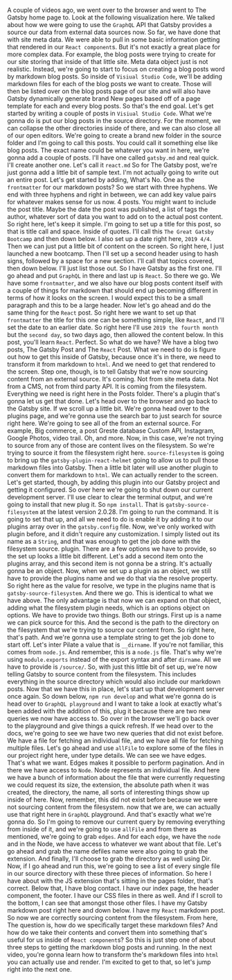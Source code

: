 A couple of videos ago, we went over to the browser and went to The Gatsby home page to.
Look at the following visualization here.
We talked about how we were going to use the `GraphQL` API that Gatsby provides a source our data from external data sources now.
So far, we have done that with site meta data.
We were able to pull in some basic information getting that rendered in our `React component`s.
But it's not exactly a great place for more complex data.
For example, the blog posts were trying to create for our site storing that inside of that little site.
Meta data object just is not realistic.
Instead, we're going to start to focus on creating a blog posts word by markdown blog posts.
So inside of `Visiual Studio Code`, we'll be adding markdown files for each of the blog posts we want to create.
Those will then be listed over on the blog posts page of our site and will also have Gatsby dynamically generate brand New pages based off of a page template for each and every blog posts.
So that's the end goal.
Let's get started by writing a couple of posts in `Visiual Studio Code`.
What we're gonna do is put our blog posts in the source directory.
For the moment, we can collapse the other directories inside of there, and we can also close all of our open editors.
We're going to create a brand new folder in the source folder and I'm going to call this posts.
You could call it something else like blog posts.
The exact name could be whatever you want in here, we're gonna add a couple of posts.
I'll have one called `gatsby.md` and real quick.
I'll create another one.
Let's call it `react.md` So for The Gatsby post, we're just gonna add a little bit of sample text.
I'm not actually going to write out an entire post.
Let's get started by adding, What's No.
One as the `frontmatter` for our markdown posts? So we start with three hyphens.
We end with three hyphens and right in between, we can add key value pairs for whatever makes sense for us now.
4 posts.
You might want to include the post title.
Maybe the date the post was published, a list of tags the author, whatever sort of data you want to add on to the actual post content.
So right here, let's keep it simple.
I'm going to set up a title for this post, so that is title call and space.
Inside of quotes.
I'll call this `The Great Gatsby Bootcamp` and then down below.
I also set up a date right here, `2019 4/4`.
Then we can just put a little bit of content on the screen.
So right here, I just launched a new bootcamp.
Then I'll set up a second header using to hash signs, followed by a space for a new section.
I'll call that topics covered, then down below.
I'll just list those out.
So I have Gatsby as the first one.
I'll go ahead and put `GraphQL` in there and last up is `React`.
So there we go.
We have some `frontmatter`, and we also have our blog posts content itself with a couple of things for markdown that should end up becoming different in terms of how it looks on the screen.
I would expect this to be a small paragraph and this to be a large header.
Now let's go ahead and do the same thing for the `React` post.
So right here we want to set up that `frontmatter` the title for this one can be something simple, like `React`, and I'll set the date to an earlier date.
So right here I'll use `2019 the fourth month` but the `second day`, so two days ago, then allowed the content below.
In this post, you'll learn `React`.
Perfect.
So what do we have? We have a blog two posts, The Gatsby Post and The `React` Post.
What we need to do is figure out how to get this inside of Gatsby, because once it's in there, we need to transform it from markdown to `html`.
And we need to get that rendered to the screen.
Step one, though, is to tell Gatsby that we're now sourcing content from an external source.
It's coming.
Not from site meta data.
Not from a CMS, not from third party API.
It is coming from the filesystem.
Everything we need is right here in the Posts folder.
There's a plugin that's gonna let us get that done.
Let's head over to the browser and go back to the Gatsby site.
If we scroll up a little bit.
We're gonna head over to the plugins page, and we're gonna use the search bar to just search for source right here.
We're going to see all of the from an external source.
For example, Big commerce, a post Greste database Custom API, Instagram, Google Photos, video trail.
Oh, and more.
Now, in this case, we're not trying to source from any of those are content lives on the filesystem.
So we're trying to source it from the filesystem right here.
`source-filesystem` is going to bring up the `gatsby-plugin-react-helmet` going to allow us to pull those markdown files into Gatsby.
Then a little bit later will use another plugin to convert them for markdown to `html`.
We can actually render to the screen.
Let's get started, though, by adding this plugin into our Gatsby project and getting it configured.
So over here we're going to shut down our current development server.
I'll use clear to clear the terminal output, and we're going to install that new plug it.
So `npm install`.
That is `gatsby-source-filesystem` at the latest version 2.0.28.
I'm going to run the command.
It is going to set that up, and all we need to do is enable it by adding it to our plugins array over in the `gatsby.config` file.
Now, we've only worked with plugin before, and it didn't require any customization.
I simply listed out its name as a `String`, and that was enough to get the job done with the filesystem source.
plugin.
There are a few options we have to provide, so the set up looks a little bit different.
Let's add a second item onto the plugins array, and this second item is not gonna be a string.
It's actually gonna be an object.
Now, when we set up a plugin as an object, we still have to provide the plugins name and we do that via the resolve property.
So right here as the value for resolve, we type in the plugins name that is `gatsby-source-filesystem`.
And there we go.
This is identical to what we have above.
The only advantage is that now we can expand on that object, adding what the filesystem plugin needs, which is an options object on options.
We have to provide two things.
Both our strings.
First up is a name we can pick source for this.
And the second is the path to the directory on the filesystem that we're trying to source our content from.
So right here, that's path.
And we're gonna use a template string to get the job done to start off.
Let's inter Pilate a value that is `__dirname`.
If you're not familiar, this comes from `node.js`.
And remember, this is a `node.js` file.
That's why we're using `module.exports` instead of the export syntax and after `dirname`.
All we have to provide is `/source/`.
So, with just this little bit of set up, we're now telling Gatsby to source content from the filesystem.
This includes everything in the source directory which would also include our markdown posts.
Now that we have this in place, let's start up that development server once again.
So down below, `npm run develop` and what we're gonna do is head over to `GraphQL playground`  and I want to take a look at exactly what's been added with the addition of this, plug it because there are two new queries we now have access to.
So over in the browser we'll go back over to the playground and give things a quick refresh.
If we head over to the docs, we're going to see we have two new queries that did not exist before.
We have a file for fetching an individual file, and we have all file for fetching multiple files.
Let's go ahead and use `allFile` to explore some of the files in our project right here, under type details.
We can see we have edges.
That's what we want.
Edges makes it possible to perform pagination.
And in there we have access to `Node`.
Node represents an individual file.
And here we have a bunch of information about the file that were currently requesting we could request its size, the extension, the absolute path when it was created, the directory, the name, all sorts of interesting things show up inside of here.
Now, remember, this did not exist before because we were not sourcing content from the filesystem.
now that we are, we can actually use that right here in `GraphQL` playground.
And that's exactly what we're gonna do.
So I'm going to remove our current query by removing everything from inside of it, and we're going to use `allFile` and from there as mentioned, we're going to grab `edges`.
And for each `edge`, we have the `node` and in the Node, we have access to whatever we want about that file.
Let's go ahead and grab the name defiles name were also going to grab the extension.
And finally, I'll choose to grab the directory as well using Dir.
Now, if I go ahead and run this, we're going to see a list of every single file in our source directory with these three pieces of information.
So here I have about with the JS extension that's sitting in the pages folder, that's correct.
Below that, I have blog contact.
I have our index page, the header component, the footer.
I have our CSS files in there as well.
And if I scroll to the bottom, I can see that amongst those other files.
I have my Gatsby markdown post right here and down below.
I have my `React` markdown post.
So now we are correctly sourcing content from the filesystem.
From here, The question is, how do we specifically target these markdown files? And how do we take their contents and convert them into something that's useful for us inside of `React component`s? So this is just step one of about three steps to getting the markdown blog posts and running.
In the next video, you're gonna learn how to transform the's markdown files into `html` you can actually use and render.
I'm excited to get to that, so let's jump right into the next one.
